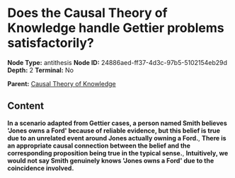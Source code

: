 # Does the Causal Theory of Knowledge handle Gettier problems satisfactorily?

**Node Type:** antithesis
**Node ID:** 24886aed-ff37-4d3c-97b5-5102154eb29d
**Depth:** 2
**Terminal:** No

**Parent:** [Causal Theory of Knowledge](causal-theory-of-knowledge.md)

## Content

**In a scenario adapted from Gettier cases, a person named Smith believes 'Jones owns a Ford' because of reliable evidence, but this belief is true due to an unrelated event around Jones actually owning a Ford.**, **There is an appropriate causal connection between the belief and the corresponding proposition being true in the typical sense.**, **Intuitively, we would not say Smith genuinely knows 'Jones owns a Ford' due to the coincidence involved.**
